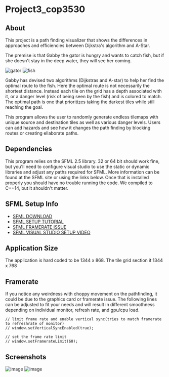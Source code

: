 # Project3_cop3530

## About
This project is a path finding visualizer that shows the differences in approaches and efficiencies between Dijkstra's algorithm and A-Star. 

The premise is that Gabby the gator is hungry and wants to catch fish, but if she doesn't stay in the deep water, they will see her coming.

![gator](https://user-images.githubusercontent.com/109101463/235012862-6f90875f-9c09-4ea4-a07f-48394df213c0.png)	![fish](https://user-images.githubusercontent.com/109101463/235012881-75af20df-a5a7-442c-bca9-a41b3bd35714.png)


Gabby has devised two algorithms (Dijkstras and A-star) to help her find the optimal route to the fish. 
Here the optimal route is not necessarily the shortest distance.
Instead each tile on the grid has a depth associated with it, or a danger level (risk of being seen by the fish) and is colored to match. The optimal path is one that 
prioritizes taking the darkest tiles while still reaching the goal.

This program allows the user to randomly generate endless tilemaps with unique source and destination tiles as well as various danger levels. 
Users can add hazards and see how it changes the path finding by blocking routes or creating ellaborate paths.


## Dependencies
This program relies on the SFML 2.5 library. 32 or 64 bit should work fine, but you'll need to configure visual studio to use the static or dynamic libraries
and adjust any paths required for SFML. More information can be found at the SFML site or using the links below. Once that is installed properly you should have no trouble running the code.
We compiled to C++14, but it shouldn't matter.

## SFML Setup Info
- [SFML DOWNLOAD](https://www.sfml-dev.org/download.php)
- [SFML SETUP TUTORIAL](https://www.sfml-dev.org/tutorials/2.5/start-vc.php)
- [SFML FRAMERATE ISSUE](https://www.sfml-dev.org/tutorials/2.5/window-window.php)
- [SFML VISUAL STUDIO SETUP VIDEO](https://www.youtube.com/watch?v=_VgRjlvGpPk)

## Application Size
The application is hard coded to be 1344 x 868. The tile grid section it 1344 x 768

## Framerate
If you notice any weirdness with choppy movement on the pathfinding, it could be due to the graphics card or framerate issue. The following lines can be adjusted to fit your needs and will result in different smoothness depending on individual monitor, refresh rate, and gpu/cpu load.
	
```
// limit frame rate and enable vertical sync(tries to match framerate to refreshrate of monitor)
// window.setVerticalSyncEnabled(true);

// set the frame rate limit
// window.setFramerateLimit(60);
 ```

## Screenshots
![image](https://user-images.githubusercontent.com/109101463/234973252-1c28ae3f-53dc-4e8d-99b3-d94d97f16c2f.png)
![image](https://user-images.githubusercontent.com/109101463/234973742-5532f3c7-eb3d-41ad-a69e-1098b9de7641.png)




